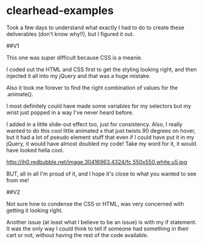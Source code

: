 # clearhead-examples
Took a few days to understand what exactly I had to do to create these deliverables (don't know why!!), but I figured it out.

##V1

This one was super difficult because CSS is a meanie.

I coded out the HTML and CSS first to get the styling looking right, and then injected it all into my jQuery and that was a huge mistake.

Also it took me forever to find the right combination of values for the .animate().

I most definitely could have made some variables for my selectors but my wrist just popped in a way I've never heard before.

I added in a little slide-out effect too, just for consistency. Also, I really wanted to do this cool little animated x that just twists 90 degrees on hover, but it had a lot of pseudo element stuff that even if I could have put it in my jQuery, it would have almost doubled my code! Take my word for it, it would have looked hella cool.

http://ih0.redbubble.net/image.30416963.4324/fc,550x550,white.u5.jpg

BUT, all in all I'm proud of it, and I hope it's close to what you wanted to see from me!


##V2

Not sure how to condense the CSS or HTML, was very concerned with getting it looking right.


Another issue (at least what I believe to be an issue) is with my if statement. It was the only way I could think to tell if someone had something in their cart or not, without having the rest of the code available.
